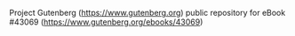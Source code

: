 Project Gutenberg (https://www.gutenberg.org) public repository for eBook #43069 (https://www.gutenberg.org/ebooks/43069)
